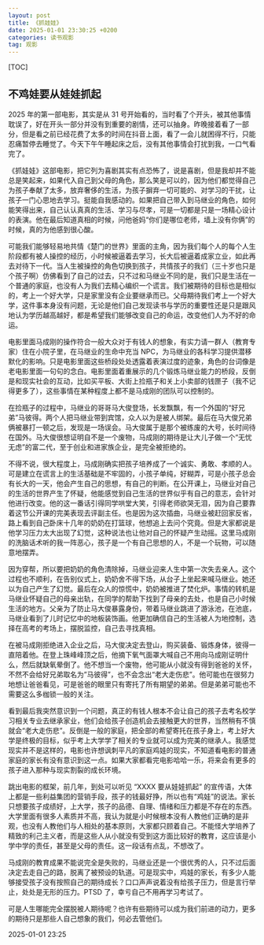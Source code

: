 ```yaml
---
layout: post
title: 《抓娃娃》
date: 2025-01-01 23:30:25 +0200
categories: 读书观影
tag: 观影
---
```


[TOC]



## 不鸡娃要从娃娃抓起



2025 年的第一部电影，其实是从 31 号开始看的，当时看了个开头，被其他事情耽误了，好在开头一部分并没有到重要的剧情，还可以抽身。昨晚接着看了一部分，但是看之前已经花费了太多的时间在抖音上面，看了一会儿就困得不行，只能忍痛暂停去睡觉了。今天下午午睡起床之后，没有其他事情会打扰到我，一口气看完了。

《抓娃娃》这部电影，把它列为喜剧其实有点恐怖了，说是喜剧，但是我却并不能总是笑起来，如果代入自己到父母的角色，那么笑是可以的，因为他们都觉得自己为孩子奉献了太多，放弃奢侈的生活，为孩子摒弃一切可能的、对学习的干扰，让孩子一门心思地去学习。挺能自我感动的。如果把自己带入到马继业的角色，如何能笑得出来，自己认认真真的生活、学习与尽孝，可是一切都是只是一场精心设计的表演。他在最后知道真相的时候，问他爸妈“你们是哪位老师，墙上没有你俩”的时候，真的为他感到很心酸。

可能我们能够轻易地共情《楚门的世界》里面的主角，因为我们每个人的每个人生阶段都有被人操控的经历，小时候被逼着去学习，长大后被逼着成家立业，如此再去对待下一代。当人生被操控的角色切换到孩子，共情孩子的我们（三十岁也只是个孩子啊）仿佛看到了自己的过去，只不过和马继业不同的是，我们只是生活在一个普通的家庭，也没有人为我们去精心编织一个谎言。我们被期待的目标也是相似的，考上一个好大学，只是家里没有企业要继承而已。父母期待我们考上一个好大学，这件事本身没有问题，无论是他们自己发现读书与学历的重要性还是只是跟风地认为学历越高越好，都是希望我们能够改变自己的命运，改变他们人为不好的命运。

电影里面马成刚的操作符合一般大众对于有钱人的想象，有实力请一群人（教育专家）住在小院子里，在马继业的生命中充当 NPC，为马继业的各科学习提供潜移默化的影响。只是电影里面这些桥段处处透露着表演过度的迹象，角色的台词像是老电影里面一句句的念白。电影里面着重展示的几个锻炼马继业能力的桥段，反倒是和现实社会的互动，比如买平板、大街上捡瓶子和关上小卖部的钱匣子（我不记得更多了），这些事情在某种程度上都不是马成刚的团队可以控制的。

在捡瓶子的过程中，马继业的哥哥马大俊登场，长发飘飘，有一个外国的“好兄弟”马彼得。两个人把马继业带到宾馆，众人以为是被人绑架。最后在马大俊兄弟俩被暴打一顿之后，发现是一场误会。马大俊属于是那个被练废的大号，长时间待在国外。马大俊很想证明自不是一个废物，马成刚的期待是让大儿子做一个“无忧无虑”的富二代，至于创业和进家族企业，是完全被拒绝的。

不得不说，很大程度上，马成刚确实把孩子培养成了一个诚实、勇敢、孝顺的人。可是建立在谎言上的生活基础是不牢固的，小孩子单纯，好糊弄，可是小孩子总会有长大的一天，他会产生自己的思想，有自己的判断。在公开课上，马继业对自己的生活的世界产生了怀疑，他能感觉到自己生活的世界似乎有自己的意志，会针对他进行改变。他的这一番话引得同学哄堂大笑，引得老师欲哭无泪，因为自己要靠着这节公开课的完美表现去评副主任。也是因为这次插曲，马继业被赶回家反省，路上看到自己卧床十几年的奶奶在打篮球，他想追上去问个究竟。但是大家都说是他学习压力太大出现了幻觉，这种说法也让他对自己的怀疑产生动摇。这里马成刚的洗脑话术听的我一阵恶心，孩子是一个有自己思想的人，不是一个玩物，可以随意地摆弄。

因为穿帮，所以要把奶奶的角色清除掉，马继业迎来人生中第一次失去亲人。这个过程也不顺利，在告别仪式上，奶奶舍不得下场，从台子上坐起来喊马继业。她还以为自己产生了幻觉。最后在众人的惊慌中，奶奶被推进了焚化炉。事情的转机是马继业怀疑自己的母亲出轨，在同学的帮助下找到了母亲的去处，也是自己小时候生活的地方。父亲为了防止马大俊暴露身份，带着马继业跳进了游泳池，在池底，马继业看到了儿时记忆中的地板装饰画。他更加确信自己的生活被人为地控制，选择在高考的考场上，摆脱监控，自己去寻找真相。

在被马成刚拒绝进入企业之后，马大俊决定去登山，购买装备、锻炼身体，彼得一直陪着他。在登上珠峰峰顶之后，他摘下氧气面罩大喊自己不用向马成刚证明什么，然后就缺氧晕倒了。他不想当一个废物，他可能从小就没有得到爸爸的关怀，不然不会给好兄弟取名为”马彼得”，也不会念出“老大走伤悲”。他可能也在很努力地想让爸爸看见，可是爸爸的眼里只有寄托了所有期望的弟弟。但是弟弟可能也不需要这么多枷锁一般的关注。

看到最后我突然意识到一个问题，真正的有钱人根本不会让自己的孩子去考名校学习相关专业去继承家业，他们会给孩子创造机会去接触更大的世界，当然稍有不慎就会“老大走伤悲”。反倒是一般的家庭，把全部的希望寄托在孩子身上，考上好大学是终极的目标，似乎考上大学学了相关的专业就可以成为完美的继承人。我感觉现实并不是这样的，电影也许想讽刺平凡的家庭鸡娃的现实，不知道看电影的普通家庭的家长有没有意识到这一点。如果大家都看完电影哈哈一乐，将来会有更多的孩子进入那种与现实割裂的成长环境。

跳出电影的框架，前几年，到处可以听见 “XXXX 要从娃娃抓起” 的宣传语，大体上都是一些利益集团的营销手段，孩子的钱最好挣，所以也有“鸡娃”的说法。家长只想要孩子成绩好，上大学，孩子的品德、自理、情绪和压力都是不存在的东西。大学里面有很多人素质并不高，我认为就是小时候根本没有人教他们正确的是非观，也没有人教他们与人相处的基本原则，大家都只顾着自己。不能怪大学培养了精致的利己主义者，而是这些人从小就没有受到这方面比较好的教育，这应该是小学中学的责任，甚至是父母的责任。这一段话有点乱，不想改了。

马成刚的教育成果不能说完全是失败的，马继业还是一个很优秀的人，只不过后面决定去走自己的路，脱离了被预设的轨道。可是现实中，鸡娃的家长，有多少人能够接受孩子没有按照自己的期待成长？口口声声说着没有给孩子压力，但是言行举止，处处是无形的压力。PTSD 了，幸亏自己不用再学习考试了。

可是人生哪能完全摆脱被人期待呢？也许有些期待可以成为我们前进的动力，更多的期待只是那些人自己想象的我们，何必去管他们。

2025-01-01 23:25